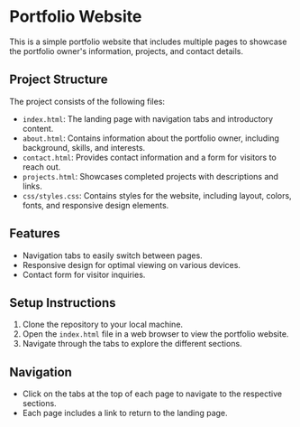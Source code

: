 # Portfolio Website

This is a simple portfolio website that includes multiple pages to showcase the portfolio owner's information, projects, and contact details.

## Project Structure

The project consists of the following files:

- `index.html`: The landing page with navigation tabs and introductory content.
- `about.html`: Contains information about the portfolio owner, including background, skills, and interests.
- `contact.html`: Provides contact information and a form for visitors to reach out.
- `projects.html`: Showcases completed projects with descriptions and links.
- `css/styles.css`: Contains styles for the website, including layout, colors, fonts, and responsive design elements.

## Features

- Navigation tabs to easily switch between pages.
- Responsive design for optimal viewing on various devices.
- Contact form for visitor inquiries.

## Setup Instructions

1. Clone the repository to your local machine.
2. Open the `index.html` file in a web browser to view the portfolio website.
3. Navigate through the tabs to explore the different sections.

## Navigation

- Click on the tabs at the top of each page to navigate to the respective sections.
- Each page includes a link to return to the landing page.